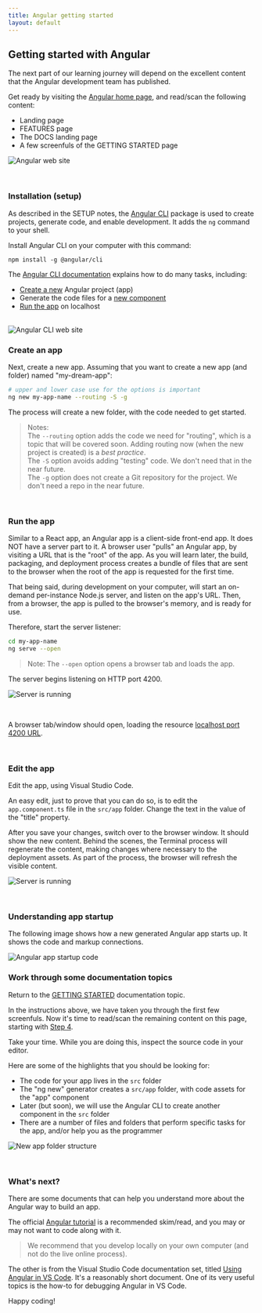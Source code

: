 ```yaml
---
title: Angular getting started
layout: default
---
```


## Getting started with Angular

The next part of our learning journey will depend on the excellent content that the Angular development team has published. 

Get ready by visiting the [Angular home page](https://angular.io/), and read/scan the following content:
* Landing page
* FEATURES page
* The DOCS landing page
* A few screenfuls of the GETTING STARTED page

![Angular web site](/bti425/media/angular-web-site.png)

<br>

### Installation (setup)

As described in the SETUP notes, the [Angular CLI](https://cli.angular.io/) package is used to create projects, generate code, and enable development. It adds the `ng` command to your shell. 

Install Angular CLI on your computer with this command:

```text
npm install -g @angular/cli
```

The [Angular CLI documentation](https://angular.io/cli) explains how to do many tasks, including: 
* [Create a new](https://angular.io/cli/new) Angular project (app)
* Generate the code files for a [new component](https://angular.io/cli/generate) 
* [Run the app](https://angular.io/cli/serve) on localhost 

<br>

<img src="../media/angular-cli-web-site.png" class="border1" alt="Angular CLI web site" />

<br>

### Create an app

Next, create a new app. Assuming that you want to create a new app (and folder) named "my-dream-app":

```bash
# upper and lower case use for the options is important
ng new my-app-name --routing -S -g
```

The process will create a new folder, with the code needed to get started.

> Notes:  
> The `--routing` option adds the code we need for "routing", which is a topic that will be covered soon. Adding routing now (when the new project is created) is a *best practice*.  
> The `-S` option avoids adding "testing" code. We don't need that in the near future.  
> The `-g` option does not create a Git repository for the project. We don't need a repo in the near future.

<br>

### Run the app

Similar to a React app, an Angular app is a client-side front-end app. It does NOT have a server part to it. A browser user "pulls" an Angular app, by visiting a URL that is the "root" of the app. As you will learn later, the build, packaging, and deployment process creates a bundle of files that are sent to the browser when the root of the app is requested for the first time. 

That being said, during development on your computer, will start an on-demand per-instance Node.js server, and listen on the app's URL. Then, from a browser, the app is pulled to the browser's memory, and is ready for use. 

Therefore, start the server listener:

```bash
cd my-app-name
ng serve --open
```

> Note: The `--open` option opens a browser tab and loads the app. 

The server begins listening on HTTP port 4200. 

![Server is running](../media/angular-server-process.png)

<br>

A browser tab/window should open, loading the resource [localhost port 4200 URL](http://localhost:4200/). 

<br>

### Edit the app

Edit the app, using Visual Studio Code.

An easy edit, just to prove that you can do so, is to edit the `app.component.ts` file in the `src/app` folder. Change the text in the value of the "title" property. 

After you save your changes, switch over to the browser window. It should show the new content. Behind the scenes, the Terminal process will regenerate the content, making changes where necessary to the deployment assets. As part of the process, the browser will refresh the visible content.

![Server is running](../media/angular-getting-started-edit-result.png)

<br>

### Understanding app startup

The following image shows how a new generated Angular app starts up. It shows the code and markup connections.

<img class="border1" src="../media/angular-app-startup-code.png" alt="Angular app startup code">

<br>

### Work through some documentation topics

Return to the [GETTING STARTED](https://angular.io/guide/quickstart) documentation topic. 

In the instructions above, we have taken you through the first few screenfuls. Now it's time to read/scan the remaining content on this page, starting with [Step 4](https://angular.io/guide/quickstart#first-component).

Take your time. While you are doing this, inspect the source code in your editor.

Here are some of the highlights that you should be looking for:
* The code for your app lives in the `src` folder
* The "ng new" generator creates a `src/app` folder, with code assets for the "app" component
* Later (but soon), we will use the Angular CLI to create another component in the `src` folder
* There are a number of files and folders that perform specific tasks for the app, and/or help you as the programmer

![New app folder structure](../media/angular-cli-project-structure.png)

<br>

### What's next?

There are some documents that can help you understand more about the Angular way to build an app.

The official [Angular tutorial](https://angular.io/tutorial) is a recommended skim/read, and you may or may not want to code along with it. 

> We recommend that you develop locally on your own computer (and not do the live online process). 

The other is from the Visual Studio Code documentation set, titled [Using Angular in VS Code](https://code.visualstudio.com/docs/nodejs/angular-tutorial). It's a reasonably short document. One of its very useful topics is the how-to for debugging Angular in VS Code. 

Happy coding!

<br>
